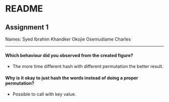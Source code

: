 README
========
	
Assignment 1
--------

Names: Syed Ibrahim Khandker
       Okojie Osemudiame Charles

--------------------
#### Which behaviour did you observed from the created figure? <br>
- The more time different hash with different permutation the better result. <br>

#### Why is it okay to just hash the words instead of doing a proper permutation? <br>

- Possible to call with key value. <br>